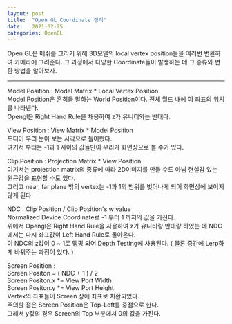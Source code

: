 ```yaml
---
layout: post
title:  "Open GL Coordinate 정리"
date:   2021-02-25
categories: OpenGL
---
```


Open GL은 메쉬를 그리기 위해 3D모델의 local vertex position들을 여러번 변환하여 카메라에 그려준다. 그 과정에서 다양한 Coordinate들이 발생하는 데 그 종류와 변환 방법을 알아보자.     

----------------------------         

Model Position : Model Matrix * Local Vertex Position     
Model Position은 흔히들 말하는 World Position이다. 전체 월드 내에 이 좌표의 위치를 나타낸다.      
Opengl은 Right Hand Rule을 채용하여 z가 유니티와는 반대다.   


View Position : View Matrix * Model Position      
드디어 우리 눈이 보는 시각으로 들어왔다.      
여기서 부터는 -1과 1 사이의 값들만이 우리가 화면상으로 볼 수가 있다.        

Clip Position : Projection Matrix * View Position         
여기서는 projection matrix의 종류에 따라 2D이미지를 만들 수도 아님 현실감 있는 원근감을 표현할 수도 있다.       
그리고 near, far plane 밖의 vertex는 -1과 1의 범위를 벗어나게 되어 화면상에 보이지 않게 된다.       


NDC : Clip Position / Clip Position's w value     
Normalized Device Coordinate로 -1 부터 1 까지의 값을 가진다.      
위에서 Opengl은 Right Hand Rule을 사용하여 z가 유니티랑 반대랑 하였는 데 NDC에서는 다시 좌표값이 Left Hand Rule로 돌아온다.     
이 NDC의 z값이 0 ~ 1로 맵핑 되어 Depth Testing에 사용된다. ( 물론 중간에 Lerp하게 바꿔주는 과정이 있다. )       


Screen Position :     
Screen Positon = ( NDC + 1 ) / 2       
Screen Positon.x *= View Port Width      
Screen Positon.y *= View Port Height    
Vertex의 좌표들이 Screen 상에 좌표로 치환되었다.         
주의할 점은 Screen Position은 Top-Left를 중점으로 한다.         
그래서 y값의 경우 Screen의 Top 부분에서 0의 값을 가진다.       